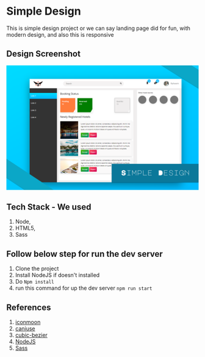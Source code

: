 # Simple Design

This is simple design project or we can say landing page did for fun, with modern design, and also this is responsive

## Design Screenshot
![Simple design](simple-design.png)

## Tech Stack - We used
1. Node, 
2. HTML5, 
3. Sass


## Follow below step for run the dev server
1. Clone the project
2. Install NodeJS if doesn't installed
3. Do `Npm install`
4. run this command for up the dev server `npm run start`

## References
1. [iconmoon](https://icomoon.io/)
2. [caniuse](https://caniuse.com/)
3. [cubic-bezier](https://cubic-bezier.com/#.17,.67,.83,.67)
4. [NodeJS](https://nodejs.org/en/)
5. [Sass](https://sass-lang.com/)
